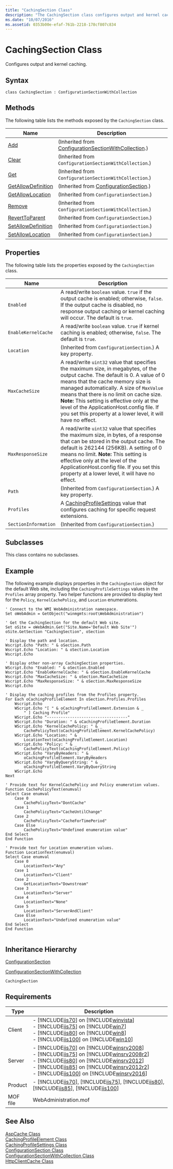 ```yaml
---
title: "CachingSection Class"
description: "The CachingSection class configures output and kernel caching. This article describes its syntax, methods, properties, examples, and requirements."
ms.date: "10/07/2016"
ms.assetid: 0353b00e-efaf-761b-2218-178cf807c834
---
```

# CachingSection Class
Configures output and kernel caching.  
  
## Syntax  
  
```vbs  
class CachingSection : ConfigurationSectionWithCollection  
```  
  
## Methods  
 The following table lists the methods exposed by the `CachingSection` class.  
  
|Name|Description|  
|----------|-----------------|  
|[Add](../wmi-provider/configurationsectionwithcollection-add-method.md)|(Inherited from [ConfigurationSectionWithCollection](../wmi-provider/configurationsectionwithcollection-class.md).)|  
|[Clear](../wmi-provider/configurationsectionwithcollection-clear-method.md)|(Inherited from `ConfigurationSectionWithCollection`.)|  
|[Get](../wmi-provider/configurationsectionwithcollection-get-method.md)|(Inherited from `ConfigurationSectionWithCollection`.)|  
|[GetAllowDefinition](../wmi-provider/configurationsection-getallowdefinition-method.md)|(Inherited from [ConfigurationSection](../wmi-provider/configurationsection-class.md).)|  
|[GetAllowLocation](../wmi-provider/configurationsection-getallowlocation-method.md)|(Inherited from `ConfigurationSection`.)|  
|[Remove](../wmi-provider/configurationsectionwithcollection-remove-method.md)|(Inherited from `ConfigurationSectionWithCollection`.)|  
|[RevertToParent](../wmi-provider/configurationsection-reverttoparent-method.md)|(Inherited from `ConfigurationSection`.)|  
|[SetAllowDefinition](../wmi-provider/configurationsection-setallowdefinition-method.md)|(Inherited from `ConfigurationSection`.)|  
|[SetAllowLocation](../wmi-provider/configurationsection-setallowlocation-method.md)|(Inherited from `ConfigurationSection`.)|  
  
## Properties  
 The following table lists the properties exposed by the `CachingSection` class.  
  
|Name|Description|  
|----------|-----------------|  
|`Enabled`|A read/write `boolean` value. `true` if the output cache is enabled; otherwise, `false`. If the output cache is disabled, no response output caching or kernel caching will occur. The default is `true`.|  
|`EnableKernelCache`|A read/write `boolean` value. `true` if kernel caching is enabled; otherwise, `false`. The default is `true`.|  
|`Location`|(Inherited from `ConfigurationSection`.) A key property.|  
|`MaxCacheSize`|A read/write `uint32` value that specifies the maximum size, in megabytes, of the output cache. The default is 0. A value of 0 means that the cache memory size is managed automatically. A size of `MaxValue` means that there is no limit on cache size. **Note:**  This setting is effective only at the level of the ApplicationHost.config file. If you set this property at a lower level, it will have no effect.|  
|`MaxResponseSize`|A read/write `uint32` value that specifies the maximum size, in bytes, of a response that can be stored in the output cache. The default is 262144 (256KB). A setting of 0 means no limit. **Note:**  This setting is effective only at the level of the ApplicationHost.config file. If you set this property at a lower level, it will have no effect.|  
|`Path`|(Inherited from `ConfigurationSection`.) A key property.|  
|`Profiles`|A [CachingProfileSettings](../wmi-provider/cachingprofilesettings-class.md) value that configures caching for specific request extensions.|  
|`SectionInformation`|(Inherited from `ConfigurationSection`.)|  
  
## Subclasses  
 This class contains no subclasses.  
  
## Example  
 The following example displays properties in the `CachingSection` object for the default Web site, including the `CachingProfileSettings` values in the `Profiles` array property. Two helper functions are provided to display text for the `Policy`, `KernelCachePolicy`, and `Location` enumerations.  
  
```  
' Connect to the WMI WebAdministration namespace.  
Set oWebAdmin = GetObject("winmgmts:root\WebAdministration")  
  
' Get the CachingSection for the default Web site.  
Set oSite = oWebAdmin.Get("Site.Name='Default Web Site'")  
oSite.GetSection "CachingSection", oSection  
  
' Display the path and location.  
Wscript.Echo "Path: " & oSection.Path  
Wscript.Echo "Location: " & oSection.Location  
Wscript.Echo   
  
' Display other non-array CachingSection properties.  
WScript.Echo "Enabled: " & oSection.Enabled  
Wscript.Echo "EnableKernelCache: " & oSection.EnableKernelCache  
Wscript.Echo "MaxCacheSize: " & oSection.MaxCacheSize  
Wscript.Echo "MaxResponseSize: " & oSection.MaxResponseSize  
Wscript.Echo   
  
' Display the caching profiles from the Profiles property.  
For Each oCachingProfileElement In oSection.Profiles.Profiles  
    Wscript.Echo   
    WScript.Echo "[ " & oCachingProfileElement.Extension & _  
        " ] Caching Profile"  
    WScript.Echo "-----------------------------------"  
    WScript.Echo "Duration: " & oCachingProfileElement.Duration  
    WScript.Echo "KernelCachePolicy: " & _  
        CachePolicyText(oCachingProfileElement.KernelCachePolicy)  
    WScript.Echo "Location: " & _  
        LocationText(oCachingProfileElement.Location)  
    WScript.Echo "Policy: " & _  
        CachePolicyText(oCachingProfileElement.Policy)  
    WScript.Echo "VaryByHeaders: " & _  
        oCachingProfileElement.VaryByHeaders  
    WScript.Echo "VaryByQueryString: " & _  
        oCachingProfileElement.VaryByQueryString  
    WScript.Echo               
Next  
  
' Provide text for KernelCachePolicy and Policy enumeration values.  
Function CachePolicyText(enumval)  
Select Case enumval  
    Case 0  
        CachePolicyText="DontCache"  
    Case 1  
        CachePolicyText="CacheUntilChange"  
    Case 2  
        CachePolicyText="CacheForTimePeriod"  
    Case Else  
        CachePolicyText="Undefined enumeration value"  
End Select  
End Function  
  
' Provide text for Location enumeration values.  
Function LocationText(enumval)  
Select Case enumval  
    Case 0  
        LocationText="Any"  
    Case 1  
        LocationText="Client"  
    Case 2  
        GetLocationText="Downstream"  
    Case 3  
        LocationText="Server"  
    Case 4  
        LocationText="None"  
    Case 5  
        LocationText="ServerAndClient"  
    Case Else  
        LocationText="Undefined enumeration value"  
End Select  
End Function  
  
```  
  
## Inheritance Hierarchy  
 [ConfigurationSection](../wmi-provider/configurationsection-class.md)  
  
 [ConfigurationSectionWithCollection](../wmi-provider/configurationsectionwithcollection-class.md)  
  
 `CachingSection`  
  
## Requirements  
  
|Type|Description|  
|----------|-----------------|  
|Client|-   [!INCLUDE[iis70](../wmi-provider/includes/iis70-md.md)] on [!INCLUDE[winvista](../wmi-provider/includes/winvista-md.md)]<br />-   [!INCLUDE[iis75](../wmi-provider/includes/iis75-md.md)] on [!INCLUDE[win7](../wmi-provider/includes/win7-md.md)]<br />-   [!INCLUDE[iis80](../wmi-provider/includes/iis80-md.md)] on [!INCLUDE[win8](../wmi-provider/includes/win8-md.md)]<br />-   [!INCLUDE[iis100](../wmi-provider/includes/iis100-md.md)] on [!INCLUDE[win10](../wmi-provider/includes/win10-md.md)]|  
|Server|-   [!INCLUDE[iis70](../wmi-provider/includes/iis70-md.md)] on [!INCLUDE[winsrv2008](../wmi-provider/includes/winsrv2008-md.md)]<br />-   [!INCLUDE[iis75](../wmi-provider/includes/iis75-md.md)] on [!INCLUDE[winsrv2008r2](../wmi-provider/includes/winsrv2008r2-md.md)]<br />-   [!INCLUDE[iis80](../wmi-provider/includes/iis80-md.md)] on [!INCLUDE[winsrv2012](../wmi-provider/includes/winsrv2012-md.md)]<br />-   [!INCLUDE[iis85](../wmi-provider/includes/iis85-md.md)] on [!INCLUDE[winsrv2012r2](../wmi-provider/includes/winsrv2012r2-md.md)]<br />-   [!INCLUDE[iis100](../wmi-provider/includes/iis100-md.md)] on [!INCLUDE[winsrv2016](../wmi-provider/includes/winsrv2016-md.md)]|  
|Product|-   [!INCLUDE[iis70](../wmi-provider/includes/iis70-md.md)], [!INCLUDE[iis75](../wmi-provider/includes/iis75-md.md)], [!INCLUDE[iis80](../wmi-provider/includes/iis80-md.md)], [!INCLUDE[iis85](../wmi-provider/includes/iis85-md.md)], [!INCLUDE[iis100](../wmi-provider/includes/iis100-md.md)]|  
|MOF file|WebAdministration.mof|  
  
## See Also  
 [AspCache Class](../wmi-provider/aspcache-class.md)   
 [CachingProfileElement Class](../wmi-provider/cachingprofileelement-class.md)   
 [CachingProfileSettings Class](../wmi-provider/cachingprofilesettings-class.md)   
 [ConfigurationSection Class](../wmi-provider/configurationsection-class.md)   
 [ConfigurationSectionWithCollection Class](../wmi-provider/configurationsectionwithcollection-class.md)   
 [HttpClientCache Class](../wmi-provider/httpclientcache-class.md)
